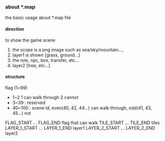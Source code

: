 ### about *.map

the basic usage about *.map file

#### direction 

to show the game scene
1. the scope is a png image such as sea/sky/mountain..., 
2. layer1 is shown [grass, ground...]
3. the role, npc, box, transfer, etc...
4. layer2 [tree, etc...] 


#### structure

flag  (1~99)

- 1~2    1 can walk through 2 cannot
- 3~39   : reserved 
- 40~100       : scene id, even(40, 42, 44...) can walk through, odd(41, 43, 45...) not

FLAG_START ... FLAG_END  flag that can walk 
TILE_START  ... TILE_END  tiles
LAYER_1_START  ...  LAYER_1_END  layer1
LAYER_2_START  ...  LAYER_2_END  layer2



